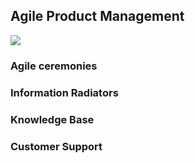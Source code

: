 ## Agile Product Management


![](embed:AgileProductManagement)

### Agile ceremonies


### Information Radiators


### Knowledge Base

### Customer Support